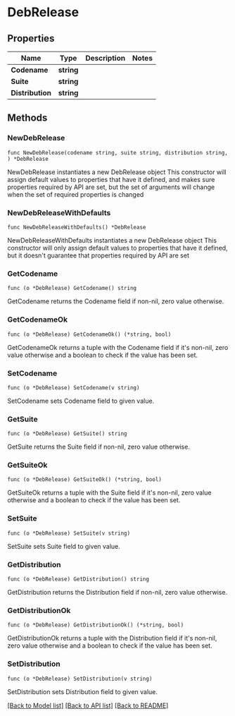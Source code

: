 # DebRelease

## Properties

Name | Type | Description | Notes
------------ | ------------- | ------------- | -------------
**Codename** | **string** |  | 
**Suite** | **string** |  | 
**Distribution** | **string** |  | 

## Methods

### NewDebRelease

`func NewDebRelease(codename string, suite string, distribution string, ) *DebRelease`

NewDebRelease instantiates a new DebRelease object
This constructor will assign default values to properties that have it defined,
and makes sure properties required by API are set, but the set of arguments
will change when the set of required properties is changed

### NewDebReleaseWithDefaults

`func NewDebReleaseWithDefaults() *DebRelease`

NewDebReleaseWithDefaults instantiates a new DebRelease object
This constructor will only assign default values to properties that have it defined,
but it doesn't guarantee that properties required by API are set

### GetCodename

`func (o *DebRelease) GetCodename() string`

GetCodename returns the Codename field if non-nil, zero value otherwise.

### GetCodenameOk

`func (o *DebRelease) GetCodenameOk() (*string, bool)`

GetCodenameOk returns a tuple with the Codename field if it's non-nil, zero value otherwise
and a boolean to check if the value has been set.

### SetCodename

`func (o *DebRelease) SetCodename(v string)`

SetCodename sets Codename field to given value.


### GetSuite

`func (o *DebRelease) GetSuite() string`

GetSuite returns the Suite field if non-nil, zero value otherwise.

### GetSuiteOk

`func (o *DebRelease) GetSuiteOk() (*string, bool)`

GetSuiteOk returns a tuple with the Suite field if it's non-nil, zero value otherwise
and a boolean to check if the value has been set.

### SetSuite

`func (o *DebRelease) SetSuite(v string)`

SetSuite sets Suite field to given value.


### GetDistribution

`func (o *DebRelease) GetDistribution() string`

GetDistribution returns the Distribution field if non-nil, zero value otherwise.

### GetDistributionOk

`func (o *DebRelease) GetDistributionOk() (*string, bool)`

GetDistributionOk returns a tuple with the Distribution field if it's non-nil, zero value otherwise
and a boolean to check if the value has been set.

### SetDistribution

`func (o *DebRelease) SetDistribution(v string)`

SetDistribution sets Distribution field to given value.



[[Back to Model list]](../README.md#documentation-for-models) [[Back to API list]](../README.md#documentation-for-api-endpoints) [[Back to README]](../README.md)


